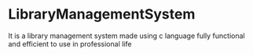 # LibraryManagementSystem
It is a library management system made using c language fully functional and efficient to use in professional life
